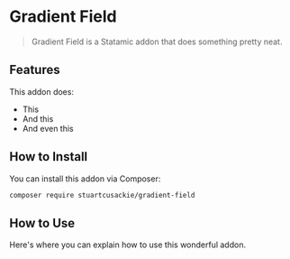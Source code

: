 # Gradient Field

> Gradient Field is a Statamic addon that does something pretty neat.

## Features

This addon does:

- This
- And this
- And even this

## How to Install

You can install this addon via Composer:

``` bash
composer require stuartcusackie/gradient-field
```

## How to Use

Here's where you can explain how to use this wonderful addon.
